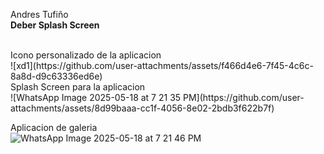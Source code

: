Andres Tufiño <br/>
<strong>Deber Splash Screen</strong>
<br/>

<br/>
Icono personalizado de la aplicacion
<br/>
![xd1](https://github.com/user-attachments/assets/f466d4e6-7f45-4c6c-8a8d-d9c63336ed6e)

<br/>
Splash Screen para la aplicacion
<br/>
![WhatsApp Image 2025-05-18 at 7 21 35 PM](https://github.com/user-attachments/assets/8d99baaa-cc1f-4056-8e02-2bdb3f622b7f)

Aplicacion de galeria
<br/>
![WhatsApp Image 2025-05-18 at 7 21 46 PM](https://github.com/user-attachments/assets/4d039da8-e807-4d21-bb24-8430e88c5b3b)


